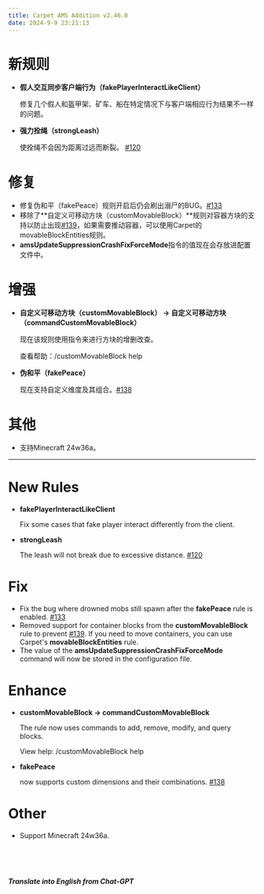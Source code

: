 ```yaml
---
title: Carpet AMS Addition v2.46.0
date: 2024-9-9 23:21:13
---
```


# 新规则

- **假人交互同步客户端行为（fakePlayerInteractLikeClient）**

  修复几个假人和盔甲架、矿车、船在特定情况下与客户端相应行为结果不一样的问题。
  
- **强力拴绳（strongLeash）**

  使拴绳不会因为距离过远而断裂。  [#120](https://github.com/Minecraft-AMS/Carpet-AMS-Addition/issues/120)



# 修复

- 修复伪和平（fakePeace）规则开启后仍会刷出溺尸的BUG。[#133](https://github.com/Minecraft-AMS/Carpet-AMS-Addition/issues/133)
- 移除了**自定义可移动方块（customMovableBlock）**规则对容器方块的支持以防止出现[#139](https://github.com/Minecraft-AMS/Carpet-AMS-Addition/issues/139)，如果需要推动容器，可以使用Carpet的movableBlockEntities规则。
- **amsUpdateSuppressionCrashFixForceMode**指令的值现在会存放进配置文件中。



# 增强

- **自定义可移动方块（customMovableBlock） -> 自定义可移动方块（commandCustomMovableBlock）**

  现在该规则使用指令来进行方块的增删改查。

  查看帮助：/customMovableBlock help
  
- **伪和平（fakePeace）**

  现在支持自定义维度及其组合。[#138](https://github.com/Minecraft-AMS/Carpet-AMS-Addition/issues/138)



# 其他

- 支持Minecraft 24w36a。



---



# New Rules

- **fakePlayerInteractLikeClient**

  Fix some cases that fake player interact differently from the client.
  
- **strongLeash**

  The leash will not break due to excessive distance.  [#120](https://github.com/Minecraft-AMS/Carpet-AMS-Addition/issues/120)



# Fix

- Fix the bug where drowned mobs still spawn after the **fakePeace** rule is enabled. [#133](https://github.com/Minecraft-AMS/Carpet-AMS-Addition/issues/133)
- Removed support for container blocks from the **customMovableBlock** rule to prevent [#139](https://github.com/Minecraft-AMS/Carpet-AMS-Addition/issues/139). If you need to move containers, you can use Carpet's **movableBlockEntities** rule.
- The value of the **amsUpdateSuppressionCrashFixForceMode** command will now be stored in the configuration file.



# Enhance

- **customMovableBlock -> commandCustomMovableBlock**

  The rule now uses commands to add, remove, modify, and query blocks.

  View help: /customMovableBlock help
  
- **fakePeace** 

  now supports custom dimensions and their combinations. [#138](https://github.com/Minecraft-AMS/Carpet-AMS-Addition/issues/138)



# Other

- Support Minecraft 24w36a.

&emsp;

&emsp;

***Translate into English from Chat-GPT***

